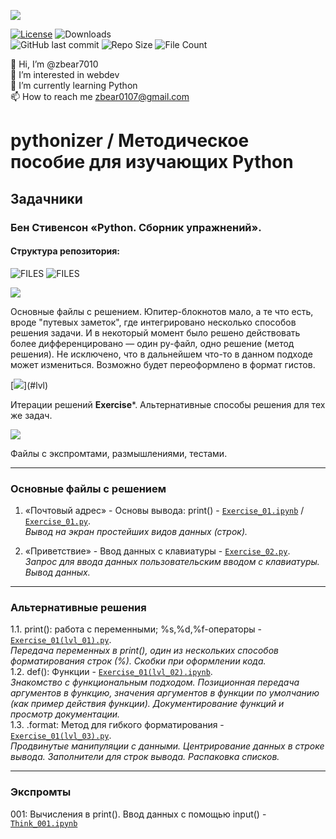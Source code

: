 ![](https://www.python.org/static/community_logos/python-logo-inkscape.svg)

[![License](https://img.shields.io/github/license/zbear7010/pythonizer?style=for-the-badge)](https://github.com/zbear7010/pythonizer/blob/main/COPYING)
![Downloads](https://img.shields.io/github/downloads/zbear7010/pythonizer/total?style=for-the-badge)  
![GitHub last commit](https://img.shields.io/github/last-commit/zbear7010/pythonizer?style=for-the-badge&logo=github&logoWidth=20)
![Repo Size](https://img.shields.io/github/repo-size/zbear7010/pythonizer?style=for-the-badge&logo=github)
![File Count](https://img.shields.io/github/directory-file-count/zbear7010/pythonizer?style=for-the-badge&logo=github)

👋 Hi, I’m @zbear7010  
👀 I’m interested in webdev  
🌱 I’m currently learning Python  
📫 How to reach me zbear0107@gmail.com  

# pythonizer / Методическое пособие для изучающих Python

## Задачники
### Бен Стивенсон **«Python. Сборник упражнений»**.
#### Структура репозитория:  

![FILES](https://img.shields.io/github/directory-file-count/zbear7010/pythonizer?extension=py&type=file&label=FILES_*.py)
![FILES](https://img.shields.io/github/directory-file-count/zbear7010/pythonizer?extension=ipynb&type=file&label=FILES_*.ipynb)  

[![](https://img.shields.io/badge/Решения-Exercise*.[ipynb|py]-red?style=for-the-badge)](#ex)  
    
Основные файлы с решением. Юпитер-блокнотов мало, а те что есть, вроде "путевых заметок", где интегрировано несколько способов решения задачи. И в некоторый момент было решено действовать более дифференцировано — один py-файл, одно решение (метод решения). Не исключено, что в дальнейшем что-то в данном подходе может измениться. Возможно будет переоформлено в формат гистов.  

[![](https://img.shields.io/badge/Итерации-Exercise*(lvl*).[ipynb|py]-yellow?style=for-the-badge)](#lvl)  
    
Итерации решений **Exercise***. Альтернативные способы решения для тех же задач.  

[![](https://img.shields.io/badge/Экспромты-Think*.[ipynb|py]-green?style=for-the-badge)](#thnk)  
    
Файлы с экспромтами, размышлениями, тестами.  

---
### Основные файлы с решением <a name="ex"></a>
1. «Почтовый адрес» - Основы вывода: print() - [`Exercise_01.ipynb`](https://github.com/zbear7010/pythonizer/blob/main/Exercise_01.ipynb) / [`Exercise_01.py`](https://github.com/zbear7010/pythonizer/blob/main/Exercise_01.py).  
*Вывод на экран простейших видов данных (строк).*  

2. «Приветствие» - Ввод данных с клавиатуры - [`Exercise_02.py`](https://github.com/zbear7010/pythonizer/blob/main/Exercise_02.py).  
*Запрос для ввода данных пользовательским вводом с клавиатуры. Вывод данных.*  


---
### Альтернативные решения <a name="lvl"></a>
1.1. print(): работа с переменными; %s,%d,%f-операторы - [`Exercise_01(lvl_01).py`](https://github.com/zbear7010/pythonizer/blob/main/Exercise_01(lvl_01).py).  
*Передача переменных в print(), один из нескольких способов форматирования строк (%). Скобки при оформлении кода.*  
1.2. def(): Функции - [`Exercise_01(lvl_02).ipynb`](https://github.com/zbear7010/pythonizer/blob/main/Exercise_01(lvl_02).ipynb).  
*Знакомство с функциональным подходом. Позиционная передача аргументов в функцию, значения аргументов в функции по умолчанию (как пример действия функции).  Документирование функций и просмотр документации.*  
1.3. .format: Метод для гибкого форматирования - [`Exercise_01(lvl_03).py`](https://github.com/zbear7010/pythonizer/blob/main/Exercise_01(lvl_03).py).  
*Продвинутые манипуляции с данными. Центрирование данных в строке вывода. Заполнители для строк вывода. Распаковка списков.*  

---
### Экспромты <a name="thnk"></a>
001: Вычисления в print(). Ввод данных с помощью input() - [`Think_001.ipynb`](https://github.com/zbear7010/pythonizer/blob/main/Think_001.ipynb)  

